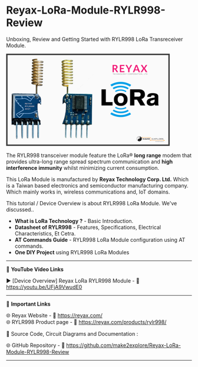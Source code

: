 # Reyax-LoRa-Module-RYLR998-Review
Unboxing, Review and Getting Started with RYLR998 LoRa Transreceiver Module.
  
<img src="/Images/LoRa-RYLR998-Thumb.png" height="250" >
  

The RYLR998 transceiver module feature the LoRa® **long range** modem that provides ultra-long range spread spectrum communication and **high interference immunity** whilst minimizing current consumption.    

This LoRa Module is manufactured by **Reyax Technology Corp. Ltd.** Which is a Taiwan based electronics and semiconductor manufacturing company. Which mainly works in, wireless communications  and, IoT domains.  


This tutorial / Device Overview is about RYLR998 LoRa Module. We've discussed..  
- **What is LoRa Technology ?** - Basic Introduction. 
- **Datasheet of RYLR998** - Features, Specifications, Electrical Characteristics, Et Cetra.  
- **AT Commands Guide** - RYLR998 LoRa Module configuration using AT commands.  
- **One DIY Project** using RYLR998 LoRa Modules


------------------------------------------------------------------------------------------------------

📕 **YouTube Video Links**  

▶️ [Device Overview] Reyax LoRa RYLR998 Module - 🔗 https://youtu.be/UFjA9VwudE0  

-------------------------------------------------------------------------------------------------------
📒 **Important Links**  
 
🌐 Reyax Website - 🔗 https://reyax.com/  
🌐 RYLR998 Product page - 🔗 https://reyax.com/products/rylr998/  


📜 Source Code, Circuit Diagrams and Documentation : 

🌐 GitHub Repository - 🔗 https://github.com/make2explore/Reyax-LoRa-Module-RYLR998-Review

------------------------------------------------------------------------------------------  